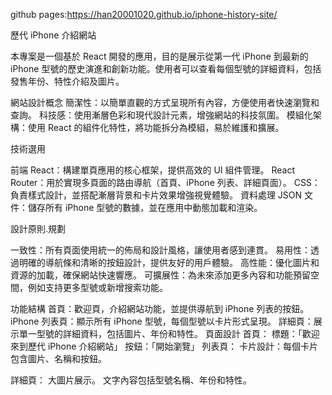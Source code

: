 github pages:https://han20001020.github.io/iphone-history-site/


歷代 iPhone 介紹網站

本專案是一個基於 React 開發的應用，目的是展示從第一代 iPhone 到最新的 iPhone 型號的歷史演進和創新功能。使用者可以查看每個型號的詳細資料，包括發售年份、特性介紹及圖片。

網站設計概念
簡潔性：以簡單直觀的方式呈現所有內容，方便使用者快速瀏覽和查詢。
科技感：使用漸層色彩和現代設計元素，增強網站的科技氛圍。
模組化架構：使用 React 的組件化特性，將功能拆分為模組，易於維護和擴展。

技術選用

前端
React：構建單頁應用的核心框架，提供高效的 UI 組件管理。
React Router：用於實現多頁面的路由導航（首頁、iPhone 列表、詳細頁面）。
CSS：負責樣式設計，並搭配漸層背景和卡片效果增強視覺體驗。
資料處理
JSON 文件：儲存所有 iPhone 型號的數據，並在應用中動態加載和渲染。

設計原則.規劃

一致性：所有頁面使用統一的佈局和設計風格，讓使用者感到連貫。
易用性：透過明確的導航條和清晰的按鈕設計，提供友好的用戶體驗。
高性能：優化圖片和資源的加載，確保網站快速響應。
可擴展性：為未來添加更多內容和功能預留空間，例如支持更多型號或新增搜索功能。

功能結構
首頁：歡迎頁，介紹網站功能，並提供導航到 iPhone 列表的按鈕。
iPhone 列表頁：顯示所有 iPhone 型號，每個型號以卡片形式呈現。
詳細頁：展示單一型號的詳細資料，包括圖片、年份和特性。
頁面設計
首頁：
標題：「歡迎來到歷代 iPhone 介紹網站」
按鈕：「開始瀏覽」
列表頁：
卡片設計：每個卡片包含圖片、名稱和按鈕。

詳細頁：
大圖片展示。
文字內容包括型號名稱、年份和特性。

